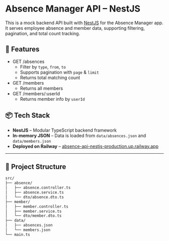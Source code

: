 # Absence Manager API – NestJS

This is a mock backend API built with [NestJS](https://nestjs.com) for the Absence Manager app. It serves employee absence and member data, supporting filtering, pagination, and total count tracking.

## 🚀 Features

- GET /absences
  - Filter by `type`, `from`, `to`
  - Supports pagination with `page` & `limit`
  - Returns total matching count
- GET /members
  - Returns all members
- GET /members/:userId
  - Returns member info by `userId`

## 📦 Tech Stack

- **NestJS** – Modular TypeScript backend framework
- **In-memory JSON** – Data is loaded from `data/absences.json` and `data/members.json`
- **Deployed on Railway** – [absence-api-nestjs-production.up.railway.app](https://absence-api-nestjs-production.up.railway.app)

---

## 📂 Project Structure

```bash
src/
├── absence/
│   ├── absence.controller.ts
│   ├── absence.service.ts
│   └── dto/absence.dto.ts
├── member/
│   ├── member.controller.ts
│   ├── member.service.ts
│   └── dto/member.dto.ts
├── data/
│   ├── absences.json
│   └── members.json
└── main.ts
